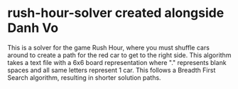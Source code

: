 # rush-hour-solver created alongside Danh Vo
This is a solver for the game Rush Hour, where you must shuffle cars around to create a path for the red car to get to the right side. This algorithm takes a text file with a 6x6 board representation where "." represents blank spaces and all same letters represent 1 car. This follows a Breadth First Search algorithm, resulting in shorter solution paths.
